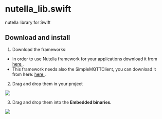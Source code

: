 # nutella_lib.swift
nutella library for Swift

## Download and install

1. Download the frameworks:
  * In order to use Nutella framework for your applications download it from <a href="https://github.com/nutella-framework/nutella_lib.swift/releases/latest"> here </a>.
  * This framework needs also the SimpleMQTTClient, you can download it from here: <a href="https://github.com/gianluca-venturini/simple-swift-mqtt-client/releases/latest"> here </a>.

2. Drag and drop them in your project
<img src="https://cloud.githubusercontent.com/assets/6535621/5811058/08997b0a-a016-11e4-8ef5-79e8977d4ce2.png">

3. Drag and drop them into the <b>Embedded binaries</b>.
<img src="https://cloud.githubusercontent.com/assets/6535621/5811057/0894a31e-a016-11e4-9b37-ef476388cf26.png">
